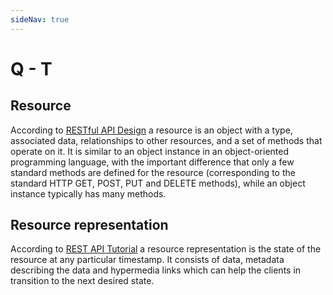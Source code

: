 ```yaml
---
sideNav: true
---
```


# Q - T

## Resource

According to [RESTful API Design](https://restful-api-design.readthedocs.io/en/latest/resources.html#:~:text=The%20fundamental%20concept%20in%20any,methods%20that%20operate%20on%20it.&text=Collections%20can%20exist%20globally%2C%20at,contained%20inside%20a%20single%20resource.) a resource is an object with a type, associated data, relationships to other resources, and a set of methods that operate on it.
It is similar to an object instance in an object-oriented programming language, with the important difference that only a few standard methods are defined for the resource (corresponding to the standard HTTP GET, POST, PUT and DELETE methods), while an object instance typically has many methods.

## Resource representation

According to [REST API Tutorial](https://restfulapi.net/#:~:text=A%20representation%20consists%20of%20data,representation%20is%20to%20be%20processed) a resource representation is the state of the resource at any particular timestamp.
It consists of data, metadata describing the data and hypermedia links which can help the clients in transition to the next desired state.